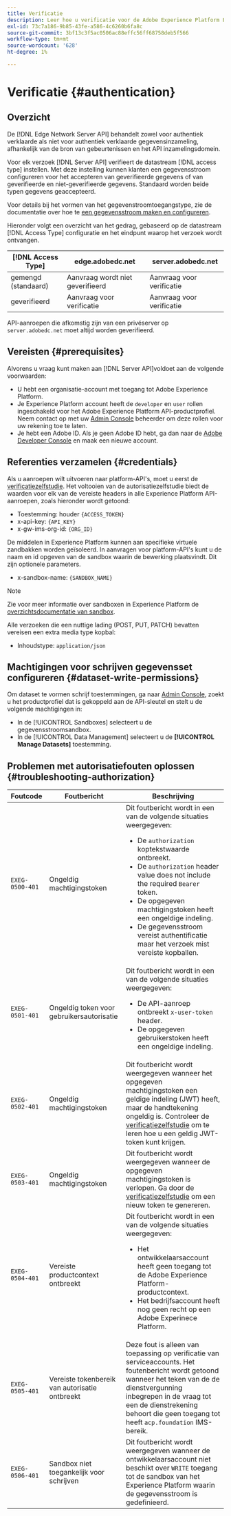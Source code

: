 ```yaml
---
title: Verificatie
description: Leer hoe u verificatie voor de Adobe Experience Platform Edge Network Server-API configureert.
exl-id: 73c7a186-9b85-43fe-a586-4c6260b6fa8c
source-git-commit: 3bf13c3f5ac0506ac88effc56ff68758deb5f566
workflow-type: tm+mt
source-wordcount: '628'
ht-degree: 1%

---
```


# Verificatie {#authentication}

## Overzicht

De [!DNL Edge Network Server API] behandelt zowel voor authentiek verklaarde als niet voor authentiek verklaarde gegevensinzameling, afhankelijk van de bron van gebeurtenissen en het API inzamelingsdomein.

Voor elk verzoek [!DNL Server API] verifieert de datastream [!DNL access type] instellen. Met deze instelling kunnen klanten een gegevensstroom configureren voor het accepteren van geverifieerde gegevens of van geverifieerde en niet-geverifieerde gegevens. Standaard worden beide typen gegevens geaccepteerd.

Voor details bij het vormen van het gegevenstroomtoegangstype, zie de documentatie over hoe te [een gegevensstroom maken en configureren](../datastreams/overview.md#create).

Hieronder volgt een overzicht van het gedrag, gebaseerd op de datastream [!DNL Access Type] configuratie en het eindpunt waarop het verzoek wordt ontvangen.

| [!DNL Access Type] | edge.adobedc.net | server.adobedc.net |
|-----------------|-------------------------------|-----------------------|
| gemengd (standaard) | Aanvraag wordt niet geverifieerd | Aanvraag voor verificatie |
| geverifieerd | Aanvraag voor verificatie | Aanvraag voor verificatie |

API-aanroepen die afkomstig zijn van een privéserver op `server.adobedc.net` moet altijd worden geverifieerd.

## Vereisten {#prerequisites}

Alvorens u vraag kunt maken aan [!DNL Server API]voldoet aan de volgende voorwaarden:

* U hebt een organisatie-account met toegang tot Adobe Experience Platform.
* Je Experience Platform account heeft de `developer` en `user` rollen ingeschakeld voor het Adobe Experience Platform API-productprofiel. Neem contact op met uw [Admin Console](../access-control/home.md) beheerder om deze rollen voor uw rekening toe te laten.
* Je hebt een Adobe ID. Als je geen Adobe ID hebt, ga dan naar de [Adobe Developer Console](https://developer.adobe.com/console) en maak een nieuwe account.

## Referenties verzamelen {#credentials}

Als u aanroepen wilt uitvoeren naar platform-API&#39;s, moet u eerst de [verificatiezelfstudie](../landing/api-authentication.md). Het voltooien van de autorisatiezelfstudie biedt de waarden voor elk van de vereiste headers in alle Experience Platform API-aanroepen, zoals hieronder wordt getoond:

* Toestemming: houder `{ACCESS_TOKEN}`
* x-api-key: `{API_KEY}`
* x-gw-ims-org-id: `{ORG_ID}`

De middelen in Experience Platform kunnen aan specifieke virtuele zandbakken worden geïsoleerd. In aanvragen voor platform-API&#39;s kunt u de naam en id opgeven van de sandbox waarin de bewerking plaatsvindt. Dit zijn optionele parameters.

* x-sandbox-name: `{SANDBOX_NAME}`

>[!NOTE]
>
>Zie voor meer informatie over sandboxen in Experience Platform de [overzichtsdocumentatie van sandbox](../sandboxes/home.md).

Alle verzoeken die een nuttige lading (POST, PUT, PATCH) bevatten vereisen een extra media type kopbal:

* Inhoudstype: `application/json`

## Machtigingen voor schrijven gegevensset configureren {#dataset-write-permissions}

Om dataset te vormen schrijf toestemmingen, ga naar [Admin Console](https://adminconsole.adobe.com), zoekt u het productprofiel dat is gekoppeld aan de API-sleutel en stelt u de volgende machtigingen in:

* In de [!UICONTROL Sandboxes] selecteert u de gegevensstroomsandbox.
* In de [!UICONTROL Data Management] selecteert u de **[!UICONTROL Manage Datasets]** toestemming.

## Problemen met autorisatiefouten oplossen {#troubleshooting-authorization}

| Foutcode | Foutbericht | Beschrijving |
| --- | --- | --- |
| `EXEG-0500-401` | Ongeldig machtigingstoken | Dit foutbericht wordt in een van de volgende situaties weergegeven:  <ul><li>De `authorization` koptekstwaarde ontbreekt.</li><li>De `authorization` header value does not include the required `Bearer` token.</li><li>De opgegeven machtigingstoken heeft een ongeldige indeling.</li><li>De gegevensstroom vereist authentificatie maar het verzoek mist vereiste kopballen.</li></ul> |
| `EXEG-0501-401` | Ongeldig token voor gebruikersautorisatie | Dit foutbericht wordt in een van de volgende situaties weergegeven: <ul><li>De API-aanroep ontbreekt `x-user-token` header.</li><li>De opgegeven gebruikerstoken heeft een ongeldige indeling.</li></ul> |
| `EXEG-0502-401` | Ongeldig machtigingstoken | Dit foutbericht wordt weergegeven wanneer het opgegeven machtigingstoken een geldige indeling (JWT) heeft, maar de handtekening ongeldig is. Controleer de [verificatiezelfstudie](../landing/api-authentication.md) om te leren hoe u een geldig JWT-token kunt krijgen. |
| `EXEG-0503-401` | Ongeldig machtigingstoken | Dit foutbericht wordt weergegeven wanneer de opgegeven machtigingstoken is verlopen. Ga door de [verificatiezelfstudie](../landing/api-authentication.md) om een nieuw token te genereren. |
| `EXEG-0504-401` | Vereiste productcontext ontbreekt | Dit foutbericht wordt in een van de volgende situaties weergegeven:  <ul><li>Het ontwikkelaarsaccount heeft geen toegang tot de Adobe Experience Platform-productcontext.</li><li>Het bedrijfsaccount heeft nog geen recht op een Adobe Experinece Platform.</li></ul> |
| `EXEG-0505-401` | Vereiste tokenbereik van autorisatie ontbreekt | Deze fout is alleen van toepassing op verificatie van serviceaccounts. Het foutenbericht wordt getoond wanneer het teken van de de dienstvergunning inbegrepen in de vraag tot een de dienstrekening behoort die geen toegang tot heeft `acp.foundation` IMS-bereik. |
| `EXEG-0506-401` | Sandbox niet toegankelijk voor schrijven | Dit foutbericht wordt weergegeven wanneer de ontwikkelaarsaccount niet beschikt over `WRITE` toegang tot de sandbox van het Experience Platform waarin de gegevensstroom is gedefinieerd. |
